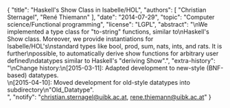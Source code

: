 {
    "title": "Haskell's Show Class in Isabelle/HOL",
    "authors": [
        "Christian Sternagel",
        "René Thiemann"
    ],
    "date": "2014-07-29",
    "topic": "Computer science/Functional programming",
    "license": "LGPL",
    "abstract": "\nWe implemented a type class for \"to-string\" functions, similar to\nHaskell's Show class. Moreover, we provide instantiations for Isabelle/HOL's\nstandard types like bool, prod, sum, nats, ints, and rats. It is further\npossible, to automatically derive show functions for arbitrary user defined\ndatatypes similar to Haskell's \"deriving Show\".",
    "extra-history": "\nChange history:\n[2015-03-11]: Adapted development to new-style (BNF-based) datatypes.<br>\n[2015-04-10]: Moved development for old-style datatypes into subdirectory\n\"Old_Datatype\".<br>",
    "notify": "christian.sternagel@uibk.ac.at, rene.thiemann@uibk.ac.at"
}